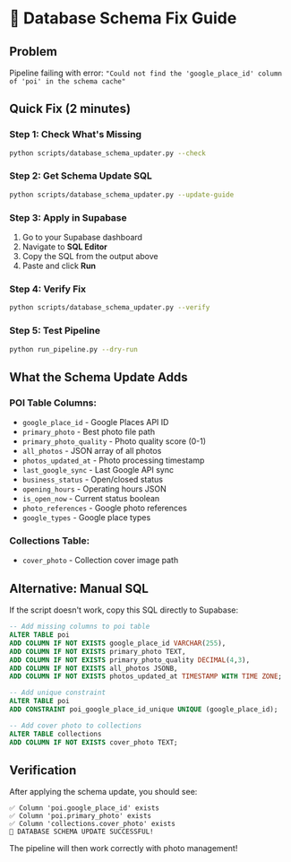 # 🔧 Database Schema Fix Guide

## Problem
Pipeline failing with error: `"Could not find the 'google_place_id' column of 'poi' in the schema cache"`

## Quick Fix (2 minutes)

### Step 1: Check What's Missing
```bash
python scripts/database_schema_updater.py --check
```

### Step 2: Get Schema Update SQL
```bash
python scripts/database_schema_updater.py --update-guide
```

### Step 3: Apply in Supabase
1. Go to your Supabase dashboard
2. Navigate to **SQL Editor**
3. Copy the SQL from the output above
4. Paste and click **Run**

### Step 4: Verify Fix
```bash
python scripts/database_schema_updater.py --verify
```

### Step 5: Test Pipeline
```bash
python run_pipeline.py --dry-run
```

## What the Schema Update Adds

### POI Table Columns:
- `google_place_id` - Google Places API ID
- `primary_photo` - Best photo file path  
- `primary_photo_quality` - Photo quality score (0-1)
- `all_photos` - JSON array of all photos
- `photos_updated_at` - Photo processing timestamp
- `last_google_sync` - Last Google API sync
- `business_status` - Open/closed status
- `opening_hours` - Operating hours JSON
- `is_open_now` - Current status boolean
- `photo_references` - Google photo references
- `google_types` - Google place types

### Collections Table:
- `cover_photo` - Collection cover image path

## Alternative: Manual SQL

If the script doesn't work, copy this SQL directly to Supabase:

```sql
-- Add missing columns to poi table
ALTER TABLE poi 
ADD COLUMN IF NOT EXISTS google_place_id VARCHAR(255),
ADD COLUMN IF NOT EXISTS primary_photo TEXT,
ADD COLUMN IF NOT EXISTS primary_photo_quality DECIMAL(4,3),
ADD COLUMN IF NOT EXISTS all_photos JSONB,
ADD COLUMN IF NOT EXISTS photos_updated_at TIMESTAMP WITH TIME ZONE;

-- Add unique constraint
ALTER TABLE poi 
ADD CONSTRAINT poi_google_place_id_unique UNIQUE (google_place_id);

-- Add cover photo to collections
ALTER TABLE collections 
ADD COLUMN IF NOT EXISTS cover_photo TEXT;
```

## Verification

After applying the schema update, you should see:
```
✅ Column 'poi.google_place_id' exists
✅ Column 'poi.primary_photo' exists  
✅ Column 'collections.cover_photo' exists
🎉 DATABASE SCHEMA UPDATE SUCCESSFUL!
```

The pipeline will then work correctly with photo management!